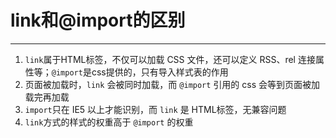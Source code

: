 # link和@import的区别

---

1. <code>link</code>属于HTML标签，不仅可以加载 CSS 文件，还可以定义 RSS、rel 连接属性等；<code>@import</code>是css提供的，只有导入样式表的作用
2. 页面被加载时，<code>link</code> 会被同时加载，而 <code>@import</code> 引用的 css 会等到页面被加载完再加载
3. <code>import</code>只在 IE5 以上才能识别，而 <code>link</code> 是 HTML标签，无兼容问题  
4. <code>link</code>方式的样式的权重高于 <code>@import</code> 的权重
